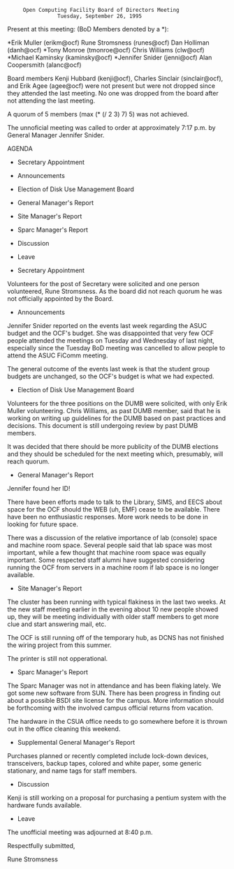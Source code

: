          Open Computing Facility Board of Directors Meeting
                    Tuesday, September 26, 1995

Present at this meeting: (BoD Members denoted by a *):

*Erik Muller (erikm@ocf)                Rune Stromsness (runes@ocf)
Dan Holliman (danh@ocf)                 *Tony Monroe (tmonroe@ocf)
Chris Williams (clw@ocf)                *Michael Kaminsky (kaminsky@ocf)
*Jennifer Snider (jenni@ocf)            Alan Coopersmith (alanc@ocf)

Board members Kenji Hubbard (kenji@ocf), Charles Sinclair (sinclair@ocf),
and Erik Agee (agee@ocf) were not present but were not dropped since they
attended the last meeting.  No one was dropped from the board after
not attending the last meeting.

A quorum of 5 members (max (* (/ 2 3) 7) 5) was not achieved.

The unnoficial meeting was called to order at approximately 7:17 p.m.
by General Manager Jennifer Snider.

AGENDA

* Secretary Appointment
* Announcements
* Election of Disk Use Management Board
* General Manager's Report
* Site Manager's Report
* Sparc Manager's Report
* Discussion
* Leave

* Secretary Appointment

Volunteers for the post of Secretary were solicited and one person
volunteered, Rune Stromsness.  As the board did not reach quorum
he was not officially appointed by the Board.

* Announcements

Jennifer Snider reported on the events last week regarding the ASUC
budget and the OCF's budget.  She was disappointed that very few
OCF people attended the meetings on Tuesday and Wednesday of last
night, especially since the Tuesday BoD meeting was cancelled to
allow people to attend the ASUC FiComm meeting.

The general outcome of the events last week is that the student group
budgets are unchanged, so the OCF's budget is what we had expected.

* Election of Disk Use Management Board

Volunteers for the three positions on the DUMB were solicited, with
only Erik Muller volunteering.  Chris Williams, as past DUMB member,
said that he is working on writing up guidelines for the DUMB based
on past practices and decisions.  This document is still undergoing
review by past DUMB members.

It was decided that there should be more publicity of the DUMB elections
and they should be scheduled for the next meeting which, presumably,
will reach quorum.

* General Manager's Report

Jennifer found her ID!

There have been efforts made to talk to the Library, SIMS, and EECS
about space for the OCF should the WEB (uh, EMF) cease to be
available.  There have been no enthusiastic responses.  More work
needs to be done in looking for future space.

There was a discussion of the relative importance of lab (console)
space and machine room space.  Several people said that lab space
was most important, while a few thought that machine room space was
equally important.  Some respected staff alumni have suggested 
considering running the OCF from servers in a machine room if lab
space is no longer available.

* Site Manager's Report

The cluster has been running with typical flakiness in the last two
weeks.  At the new staff meeting earlier in the evening about 10
new people showed up, they will be meeting individually with older
staff members to get more clue and start answering mail, etc.

The OCF is still running off of the temporary hub, as DCNS has not
finished the wiring project from this summer.

The printer is still not opperational.

* Sparc Manager's Report

The Sparc Manager was not in attendance and has been flaking lately.
We got some new software from SUN.  There has been progress in finding
out about a possible BSDI site license for the campus.  More information
should be forthcoming with the involved campus official returns from
vacation.

The hardware in the CSUA office needs to go somewhere before it is
thrown out in the office cleaning this weekend.

* Supplemental General Manager's Report

Purchases planned or recently completed include lock-down devices,
transceivers, backup tapes, colored and white paper, some generic
stationary, and name tags for staff members.

* Discussion

Kenji is still working on a proposal for purchasing a pentium
system with the hardware funds available.

* Leave

The unofficial meeting was adjourned at 8:40 p.m.


Respectfully submitted,

Rune Stromsness
